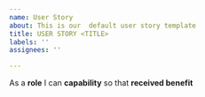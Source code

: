 ```yaml
---
name: User Story
about: This is our  default user story template
title: USER STORY <TITLE>
labels: ''
assignees: ''

---
```


As a **role** I can **capability** so that **received benefit**
